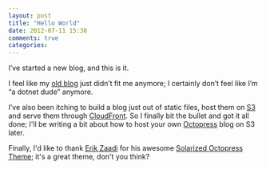 ```yaml
---
layout: post
title: "Hello World"
date: 2012-07-11 15:38
comments: true
categories: 
---
```


I’ve started a new blog, and this is it.

I feel like my [old blog](http://adotnetdude.blogspot.com) just didn’t fit me anymore; I certainly don’t feel like I’m “a dotnet dude” anymore.

I’ve also been itching to build a blog just out of static files, host them on [S3](http://aws.amazon.com/s3/) and serve them through [CloudFront](http://aws.amazon.com/cloudfront/). So I finally bit the bullet and got it all done; I'll be writing a bit about how to host your own [Octopress](http://octopress.org) blog on S3 later. 

Finally, I'd like to thank [Erik Zaadi](http://www.erikzaadi.com/) for his awesome [Solarized Octopress Theme](https://github.com/erikzaadi/solarized-octopress-theme); it's a great theme, don't you think?